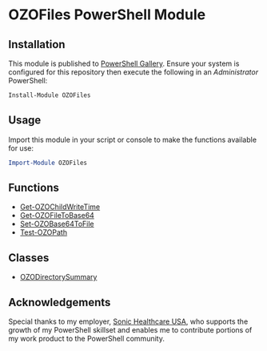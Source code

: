 # OZOFiles PowerShell Module

## Installation
This module is published to [PowerShell Gallery](https://learn.microsoft.com/en-us/powershell/scripting/gallery/overview?view=powershell-5.1). Ensure your system is configured for this repository then execute the following in an _Administrator_ PowerShell:

```powershell
Install-Module OZOFiles
```

## Usage
Import this module in your script or console to make the functions available for use:

```powershell
Import-Module OZOFiles
```

## Functions

- [Get-OZOChildWriteTime](Documentation/Get-OZOChildWriteTime.md)
- [Get-OZOFileToBase64](Documentation/Get-OZOFileToBase64.md)
- [Set-OZOBase64ToFile](Documentation/Set-OZOBase64tofile.md)
- [Test-OZOPath](Documentation/Test-OZOPath.md)

## Classes

- [OZODirectorySummary](Documentation/OZODirectorySummary.md)

## Acknowledgements
Special thanks to my employer, [Sonic Healthcare USA](https://sonichealthcareusa.com), who supports the growth of my PowerShell skillset and enables me to contribute portions of my work product to the PowerShell community.
